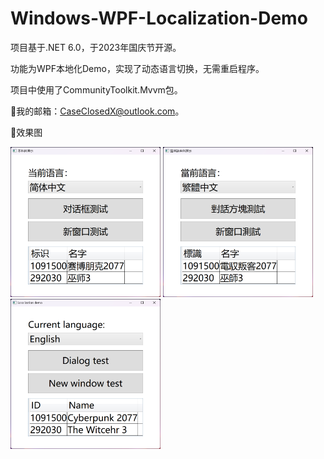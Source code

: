 # Windows-WPF-Localization-Demo
 项目基于.NET 6.0，于2023年国庆节开源。

 功能为WPF本地化Demo，实现了动态语言切换，无需重启程序。

 项目中使用了CommunityToolkit.Mvvm包。
 
🌟我的邮箱：CaseClosedX@outlook.com。

🌟效果图

<div>
<img src="https://github.com/Case-Closed-X/Windows-WPF-Localization-Demo/blob/00dbc6628e30a96fe0a3027f94387ece28b30b31/Images/Chinese%20Simplified.png" width="240px" height="240px" />
<img src="https://github.com/Case-Closed-X/Windows-WPF-Localization-Demo/blob/00dbc6628e30a96fe0a3027f94387ece28b30b31/Images/Chinese%20Traditional.png" width="240px" height="240px" />
 <img src="https://github.com/Case-Closed-X/Windows-WPF-Localization-Demo/blob/00dbc6628e30a96fe0a3027f94387ece28b30b31/Images/English.png" width="240px" height="240px" />
</div>
